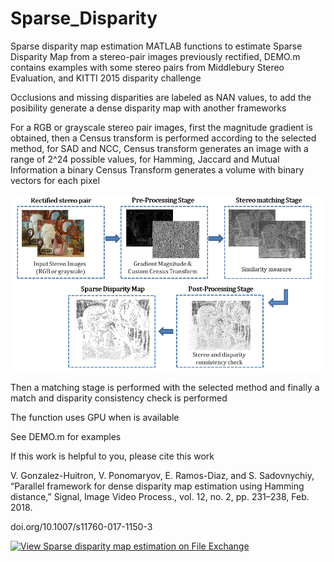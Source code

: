 # Sparse_Disparity
 Sparse disparity map estimation
MATLAB functions to estimate Sparse Disparity Map from a stereo-pair images previously rectified, DEMO.m contains examples with some stereo pairs from Middlebury Stereo Evaluation, and KITTI 2015 disparity challenge

Occlusions and missing disparities are labeled as NAN values, to add the posibility generate a dense disparity map with another frameworks

For a RGB or grayscale stereo pair images, first the magnitude gradient is obtained, then a Census transform is performed according to the selected method, for SAD and NCC, Census transform generates an image with a range of 2^24 possible values, for Hamming, Jaccard and Mutual Information a binary Census Transform generates a volume with binary vectors for each pixel

![Flow diagram](https://raw.githubusercontent.com/alx3416/Sparse_Disparity/master/Sparse_diagram.png)

Then a matching stage is performed with the selected method and finally a match and disparity consistency check is performed

The function uses GPU when is available

See DEMO.m for examples
 
If this work is helpful to you, please cite this work

V. Gonzalez-Huitron, V. Ponomaryov, E. Ramos-Diaz, and S. Sadovnychiy, “Parallel framework for dense disparity map estimation using Hamming 
distance,” Signal, Image Video Process., vol. 12, no. 2, pp. 231–238, Feb. 2018.

doi.org/10.1007/s11760-017-1150-3

[![View Sparse disparity map estimation on File Exchange](https://www.mathworks.com/matlabcentral/images/matlab-file-exchange.svg)](https://www.mathworks.com/matlabcentral/fileexchange/75718-sparse-disparity-map-estimation)
